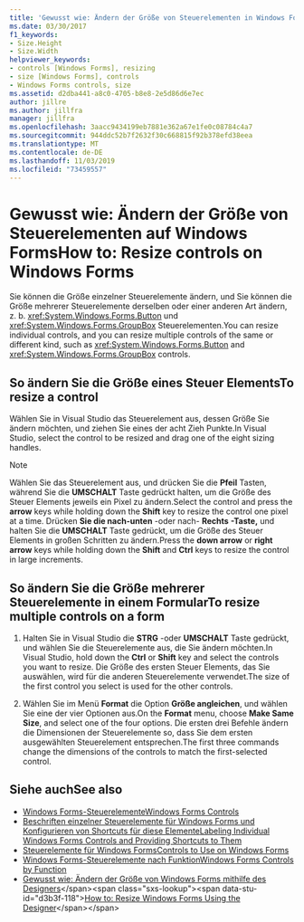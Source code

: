 ```yaml
---
title: 'Gewusst wie: Ändern der Größe von Steuerelementen in Windows Forms'
ms.date: 03/30/2017
f1_keywords:
- Size.Height
- Size.Width
helpviewer_keywords:
- controls [Windows Forms], resizing
- size [Windows Forms], controls
- Windows Forms controls, size
ms.assetid: d2dba441-a8c0-4705-b8e8-2e5d86d6e7ec
author: jillre
ms.author: jillfra
manager: jillfra
ms.openlocfilehash: 3aacc9434199eb7881e362a67e1fe0c08784c4a7
ms.sourcegitcommit: 944ddc52b7f2632f30c668815f92b378efd38eea
ms.translationtype: MT
ms.contentlocale: de-DE
ms.lasthandoff: 11/03/2019
ms.locfileid: "73459557"
---
```

# <a name="how-to-resize-controls-on-windows-forms"></a><span data-ttu-id="d3b3f-102">Gewusst wie: Ändern der Größe von Steuerelementen auf Windows Forms</span><span class="sxs-lookup"><span data-stu-id="d3b3f-102">How to: Resize controls on Windows Forms</span></span>

<span data-ttu-id="d3b3f-103">Sie können die Größe einzelner Steuerelemente ändern, und Sie können die Größe mehrerer Steuerelemente derselben oder einer anderen Art ändern, z. b. <xref:System.Windows.Forms.Button> und <xref:System.Windows.Forms.GroupBox> Steuerelementen.</span><span class="sxs-lookup"><span data-stu-id="d3b3f-103">You can resize individual controls, and you can resize multiple controls of the same or different kind, such as <xref:System.Windows.Forms.Button> and <xref:System.Windows.Forms.GroupBox> controls.</span></span>

## <a name="to-resize-a-control"></a><span data-ttu-id="d3b3f-104">So ändern Sie die Größe eines Steuer Elements</span><span class="sxs-lookup"><span data-stu-id="d3b3f-104">To resize a control</span></span>

<span data-ttu-id="d3b3f-105">Wählen Sie in Visual Studio das Steuerelement aus, dessen Größe Sie ändern möchten, und ziehen Sie eines der acht Zieh Punkte.</span><span class="sxs-lookup"><span data-stu-id="d3b3f-105">In Visual Studio, select the control to be resized and drag one of the eight sizing handles.</span></span>

> [!NOTE]
> <span data-ttu-id="d3b3f-106">Wählen Sie das Steuerelement aus, und drücken Sie die **Pfeil** Tasten, während Sie die **UMSCHALT** Taste gedrückt halten, um die Größe des Steuer Elements jeweils ein Pixel zu ändern.</span><span class="sxs-lookup"><span data-stu-id="d3b3f-106">Select the control and press the **arrow** keys while holding down the **Shift** key to resize the control one pixel at a time.</span></span> <span data-ttu-id="d3b3f-107">Drücken **Sie die nach-unten** -oder nach- **Rechts** **-Taste,** und halten Sie die **UMSCHALT** Taste gedrückt, um die Größe des Steuer Elements in großen Schritten zu ändern.</span><span class="sxs-lookup"><span data-stu-id="d3b3f-107">Press the **down arrow** or **right arrow** keys while holding down the **Shift** and **Ctrl** keys to resize the control in large increments.</span></span>

## <a name="to-resize-multiple-controls-on-a-form"></a><span data-ttu-id="d3b3f-108">So ändern Sie die Größe mehrerer Steuerelemente in einem Formular</span><span class="sxs-lookup"><span data-stu-id="d3b3f-108">To resize multiple controls on a form</span></span>

1. <span data-ttu-id="d3b3f-109">Halten Sie in Visual Studio die **STRG** -oder **UMSCHALT** Taste gedrückt, und wählen Sie die Steuerelemente aus, die Sie ändern möchten.</span><span class="sxs-lookup"><span data-stu-id="d3b3f-109">In Visual Studio, hold down the **Ctrl** or **Shift** key and select the controls you want to resize.</span></span> <span data-ttu-id="d3b3f-110">Die Größe des ersten Steuer Elements, das Sie auswählen, wird für die anderen Steuerelemente verwendet.</span><span class="sxs-lookup"><span data-stu-id="d3b3f-110">The size of the first control you select is used for the other controls.</span></span>

2. <span data-ttu-id="d3b3f-111">Wählen Sie im Menü **Format** die Option **Größe angleichen**, und wählen Sie eine der vier Optionen aus.</span><span class="sxs-lookup"><span data-stu-id="d3b3f-111">On the **Format** menu, choose **Make Same Size**, and select one of the four options.</span></span> <span data-ttu-id="d3b3f-112">Die ersten drei Befehle ändern die Dimensionen der Steuerelemente so, dass Sie dem ersten ausgewählten Steuerelement entsprechen.</span><span class="sxs-lookup"><span data-stu-id="d3b3f-112">The first three commands change the dimensions of the controls to match the first-selected control.</span></span>

## <a name="see-also"></a><span data-ttu-id="d3b3f-113">Siehe auch</span><span class="sxs-lookup"><span data-stu-id="d3b3f-113">See also</span></span>

- [<span data-ttu-id="d3b3f-114">Windows Forms-Steuerelemente</span><span class="sxs-lookup"><span data-stu-id="d3b3f-114">Windows Forms Controls</span></span>](index.md)
- [<span data-ttu-id="d3b3f-115">Beschriften einzelner Steuerelemente für Windows Forms und Konfigurieren von Shortcuts für diese Elemente</span><span class="sxs-lookup"><span data-stu-id="d3b3f-115">Labeling Individual Windows Forms Controls and Providing Shortcuts to Them</span></span>](labeling-individual-windows-forms-controls-and-providing-shortcuts-to-them.md)
- [<span data-ttu-id="d3b3f-116">Steuerelemente für Windows Forms</span><span class="sxs-lookup"><span data-stu-id="d3b3f-116">Controls to Use on Windows Forms</span></span>](controls-to-use-on-windows-forms.md)
- [<span data-ttu-id="d3b3f-117">Windows Forms-Steuerelemente nach Funktion</span><span class="sxs-lookup"><span data-stu-id="d3b3f-117">Windows Forms Controls by Function</span></span>](windows-forms-controls-by-function.md)
- <span data-ttu-id="d3b3f-118">[Gewusst wie: Ändern der Größe von Windows Forms mithilfe des Designers](https://docs.microsoft.com/previous-versions/visualstudio/visual-studio-2010/37k2zkwx(v=vs.100))</span><span class="sxs-lookup"><span data-stu-id="d3b3f-118">[How to: Resize Windows Forms Using the Designer](https://docs.microsoft.com/previous-versions/visualstudio/visual-studio-2010/37k2zkwx(v=vs.100))</span></span>
